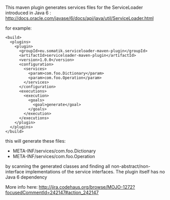 This maven plugin generates services files for the ServiceLoader introduced in Java 6 :
http://docs.oracle.com/javase/6/docs/api/java/util/ServiceLoader.html

for example:

    <build>
      <plugins>
        <plugin>
          <groupId>eu.somatik.serviceloader-maven-plugin</groupId>
          <artifactId>serviceloader-maven-plugin</artifactId>
          <version>1.0.0</version>
          <configuration>
            <services>
              <param>com.foo.Dictionary</param>
              <param>com.foo.Operation</param>
            </services>
          </configuration>
          <executions>
            <execution>
              <goals>
                <goal>generate</goal>
              </goals>
            </execution>
          </executions>
        </plugin>
      </plugins>
    </build>

this will generate these files:

* META-INF/services/com.foo.Dictionary
* META-INF/services/com.foo.Operation

by scanning the generated classes and finding all non-abstract/non-interface implementations of the service interfaces. The plugin itself has no Java 6 dependency

More info here: 
http://jira.codehaus.org/browse/MOJO-1272?focusedCommentId=242147#action_242147
